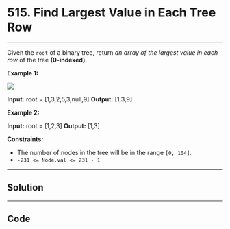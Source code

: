 # 515. Find Largest Value in Each Tree Row

---

Given the `root` of a binary tree, return _an array of the largest value in each row_ of the tree **(0-indexed)**.

 

**Example 1:**

![](https://assets.leetcode.com/uploads/2020/08/21/largest_e1.jpg)


**Input:** root = [1,3,2,5,3,null,9]
**Output:** [1,3,9]


**Example 2:**


**Input:** root = [1,2,3]
**Output:** [1,3]


 

**Constraints:**

  * The number of nodes in the tree will be in the range `[0, 104]`.
  * `-231 <= Node.val <= 231 - 1`

---

## Solution



---

## Code
```python


```